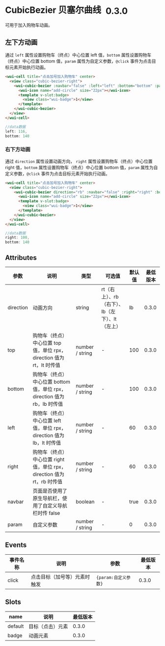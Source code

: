 <frame/>

# CubicBezier 贝塞尔曲线 <el-tag text style="vertical-align: middle;margin-left:8px;" effect="plain">0.3.0</el-tag>

可用于加入购物车动画。

## 左下方动画

通过 `left` 属性设置购物车（终点）中心位置 left 值，`bottom` 属性设置购物车（终点）中心位置 bottom 值，`param` 属性为自定义参数，`@click` 事件为点击目标元素开始执行动画。

```html
<wui-cell title="点击加号加入购物车" center>
  <view class="cubic-bezier-right">
    <wui-cubic-bezier :navbar="false" :left="left" :bottom="bottom" :param="0" @click="handleClick">
      <wui-icon name="add-circle" size="22px"></wui-icon>
      <template v-slot:badge>
        <view class="wui-badge">1</view>
      </template>
    </wui-cubic-bezier>
  </view>
</wui-cell>
```

```js
//data数据
left: 116,
bottom: 140
```

### 右下方动画

通过 `direction` 属性设置动画方向， `right` 属性设置购物车（终点）中心位置 right 值，`bottom` 属性设置购物车（终点）中心位置 bottom 值，`param` 属性为自定义参数，`@click` 事件为点击目标元素开始执行动画。

```html
<wui-cell title="点击加号加入购物车" center>
  <view class="cubic-bezier-right">
    <wui-cubic-bezier direction="rb" :navbar="false" :right="right" :bottom="bottom" :param="0" @click="handleClick">
      <wui-icon name="add-circle" size="22px"></wui-icon>
      <template v-slot:badge>
        <view class="wui-badge">1</view>
      </template>
    </wui-cubic-bezier>
  </view>
</wui-cell>
```

```js
//data数据
right: 100,
bottom: 140
```

## Attributes

| 参数      | 说明                                                                     | 类型            | 可选值                                         | 默认值 | 最低版本         |
| --------- | ------------------------------------------------------------------------ | --------------- | ---------------------------------------------- | ------ | ---------------- |
| direction | 动画方向                                                                 | string          | rt（右上）、rb（右下）、lb（左下）、lt（左上） | lb     | 0.3.0 |
| top       | 购物车（终点）中心位置 top 值，单位 rpx，direction 值为 rt，lt 时传值    | number / string | -                                              | 100    | 0.3.0 |
| bottom    | 购物车（终点）中心位置 bottom 值，单位 rpx，direction 值为 rb，lb 时传值 | number / string | -                                              | 100    | 0.3.0 |
| left      | 购物车（终点）中心位置 left 值，单位 rpx，direction 值为 lb，lt 时传值   | number / string | -                                              | 60     | 0.3.0 |
| right     | 购物车（终点）中心位置 right 值，单位 rpx，direction 值为 rt，rb 时传值  | number / string | -                                              | 60     | 0.3.0 |
| navbar    | 页面是否使用了原生导航栏，使用了自定义导航栏时传 false                   | boolean         | -                                              | true   | 0.3.0 |
| param     | 自定义参数                                                               | number / string | -                                              | 0      | 0.3.0 |

## Events

| 事件名称 | 说明                         | 参数                 | 最低版本         |
| -------- | ---------------------------- | -------------------- | ---------------- |
| click    | 点击目标（加号等）元素时触发 | `{param:自定义参数}` | 0.3.0 |

## Slots

| name    | 说明             | 最低版本         |
| ------- | ---------------- | ---------------- |
| default | 目标（点击）元素 | 0.3.0 |
| badge   | 动画元素         | 0.3.0 |
